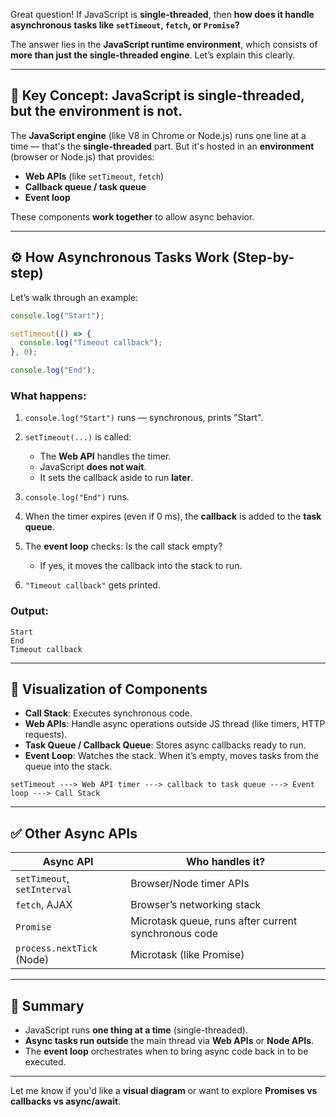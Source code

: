 Great question! If JavaScript is **single-threaded**, then **how does it handle asynchronous tasks like `setTimeout`, `fetch`, or `Promise`?**

The answer lies in the **JavaScript runtime environment**, which consists of **more than just the single-threaded engine**. Let’s explain this clearly.

---

## 🧠 Key Concept: JavaScript is single-threaded, but the environment is not.

The **JavaScript engine** (like V8 in Chrome or Node.js) runs one line at a time — that's the **single-threaded** part.
But it's hosted in an **environment** (browser or Node.js) that provides:

* **Web APIs** (like `setTimeout`, `fetch`)
* **Callback queue / task queue**
* **Event loop**

These components **work together** to allow async behavior.

---

## ⚙️ How Asynchronous Tasks Work (Step-by-step)

Let’s walk through an example:

```javascript
console.log("Start");

setTimeout(() => {
  console.log("Timeout callback");
}, 0);

console.log("End");
```

### What happens:

1. `console.log("Start")` runs — synchronous, prints "Start".
2. `setTimeout(...)` is called:

   * The **Web API** handles the timer.
   * JavaScript **does not wait**.
   * It sets the callback aside to run **later**.
3. `console.log("End")` runs.
4. When the timer expires (even if 0 ms), the **callback** is added to the **task queue**.
5. The **event loop** checks: Is the call stack empty?

   * If yes, it moves the callback into the stack to run.
6. `"Timeout callback"` gets printed.

### Output:

```
Start
End
Timeout callback
```

---

## 🧩 Visualization of Components

* **Call Stack**: Executes synchronous code.
* **Web APIs**: Handle async operations outside JS thread (like timers, HTTP requests).
* **Task Queue / Callback Queue**: Stores async callbacks ready to run.
* **Event Loop**: Watches the stack. When it’s empty, moves tasks from the queue into the stack.

```
setTimeout ---> Web API timer ---> callback to task queue ---> Event loop ---> Call Stack
```

---

## ✅ Other Async APIs

| Async API                   | Who handles it?                                      |
| --------------------------- | ---------------------------------------------------- |
| `setTimeout`, `setInterval` | Browser/Node timer APIs                              |
| `fetch`, AJAX               | Browser’s networking stack                           |
| `Promise`                   | Microtask queue, runs after current synchronous code |
| `process.nextTick` (Node)   | Microtask (like Promise)                             |

---

## 🧠 Summary

* JavaScript runs **one thing at a time** (single-threaded).
* **Async tasks run outside** the main thread via **Web APIs** or **Node APIs**.
* The **event loop** orchestrates when to bring async code back in to be executed.

---

Let me know if you'd like a **visual diagram** or want to explore **Promises vs callbacks vs async/await**.
